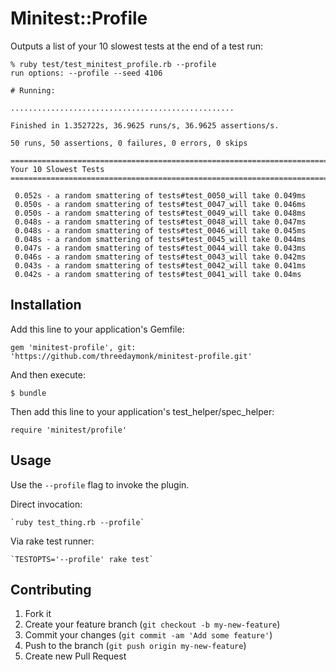 # Minitest::Profile

Outputs a list of your 10 slowest tests at the end of a test run:

``` 
% ruby test/test_minitest_profile.rb --profile
run options: --profile --seed 4106

# Running:

..................................................

Finished in 1.352722s, 36.9625 runs/s, 36.9625 assertions/s.

50 runs, 50 assertions, 0 failures, 0 errors, 0 skips

================================================================================
Your 10 Slowest Tests
================================================================================

 0.052s - a random smattering of tests#test_0050_will take 0.049ms
 0.050s - a random smattering of tests#test_0047_will take 0.046ms
 0.050s - a random smattering of tests#test_0049_will take 0.048ms
 0.048s - a random smattering of tests#test_0048_will take 0.047ms
 0.048s - a random smattering of tests#test_0046_will take 0.045ms
 0.048s - a random smattering of tests#test_0045_will take 0.044ms
 0.047s - a random smattering of tests#test_0044_will take 0.043ms
 0.046s - a random smattering of tests#test_0043_will take 0.042ms
 0.043s - a random smattering of tests#test_0042_will take 0.041ms
 0.042s - a random smattering of tests#test_0041_will take 0.04ms

```

## Installation

Add this line to your application's Gemfile:

    gem 'minitest-profile', git: 'https://github.com/threedaymonk/minitest-profile.git'

And then execute:

    $ bundle

Then add this line to your application's test_helper/spec_helper:

    require 'minitest/profile'

## Usage

Use the `--profile` flag to invoke the plugin.

Direct invocation:

    `ruby test_thing.rb --profile`

Via rake test runner:

    `TESTOPTS='--profile' rake test`

## Contributing

1. Fork it
2. Create your feature branch (`git checkout -b my-new-feature`)
3. Commit your changes (`git commit -am 'Add some feature'`)
4. Push to the branch (`git push origin my-new-feature`)
5. Create new Pull Request

